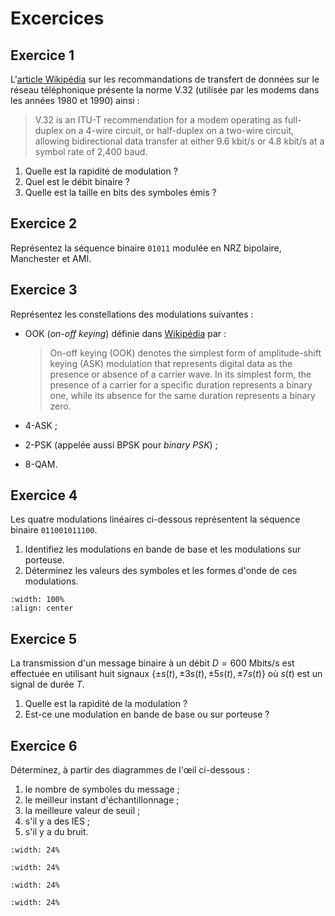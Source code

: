 # Excercices


## Exercice 1

L'[article Wikipédia](https://en.wikipedia.org/w/index.php?title=List_of_ITU-T_V-series_recommendations&oldid=658869531)
sur les recommandations de transfert de données sur le réseau téléphonique présente la norme V.32
(utilisée par les modems dans les années 1980 et 1990) ainsi :
>  V.32 is an ITU-T recommendation for a modem operating as full-duplex on a 4-wire circuit,
   or half-duplex on a two-wire circuit, allowing bidirectional data transfer at either 9.6 kbit/s or 4.8 kbit/s
   at a symbol rate of 2,400 baud.

1. Quelle est la rapidité de modulation ?
1. Quel est le débit binaire ?
1. Quelle est la taille en bits des symboles émis ?


## Exercice 2

Représentez la séquence binaire <code>01011</code> modulée en NRZ bipolaire, Manchester et AMI.


## Exercice 3

Représentez les constellations des modulations suivantes :

* OOK (_on-off keying_) définie dans [Wikipédia](https://en.wikipedia.org/w/index.php?title=On-off_keying&oldid=669950443) par :
  > On-off keying (OOK) denotes the simplest form of amplitude-shift keying (ASK) modulation
    that represents digital data as the presence or absence of a carrier wave.
    In its simplest form, the presence of a carrier for a specific duration represents a binary one,
    while its absence for the same duration represents a binary zero.

* 4-ASK ;

* 2-PSK (appelée aussi BPSK pour _binary PSK_) ;

* 8-QAM.


<!-- ## Exercice 
%
% \begin{questions}
%   \item Quelle est le type de modulation dont la constellation est représentée ci-dessous~?
%   \item En utilisant dans la mesure du possible un code de Gray,
%   donnez les symboles associés à chaque point de la constellation.
% \end{questions}
% \begin{center}
%   \psset{unit=5mm}
%   \begin{pspicture}(-4,-4)(4,4)
%     \psaxes[labels=none,linewidth=.5pt]{->}(0,0)(-3.999,-3.999)(3.999,3.999)
%     \qdisk(-3,+1){1.5pt}
%     \qdisk(-1,+3){1.5pt}
%     \qdisk(-3,-3){1.5pt}
%     \qdisk(-1,-1){1.5pt}
%     \qdisk(+1,+1){1.5pt}
%     \qdisk(+3,+3){1.5pt}
%     \qdisk(+1,-3){1.5pt}
%     \qdisk(+3,-1){1.5pt}
%   \end{pspicture}
% \end{center}
 -->


## Exercice 4

Les quatre modulations linéaires ci-dessous représentent la séquence binaire <code>011001011100</code>.

1. Identifiez les modulations en bande de base et les modulations sur porteuse.
1. Déterminez les valeurs des symboles et les formes d'onde de ces modulations.

```{image} ../figs/exo-modulation.svg
:width: 100%
:align: center
```


## Exercice 5

<!-- Joindot, p. 3.9 -->

La transmission d'un message binaire à un débit $D=600$ Mbits/s est effectuée en utilisant huit signaux
$\{\pm s(t), \pm 3s(t), \pm 5s(t), \pm 7s(t)\}$ où $s(t)$ est un signal de durée $T$.

1. Quelle est la rapidité de la modulation ?
1. Est-ce une modulation en bande de base ou sur porteuse ?


<!-- ## Exercice 
%
% \begin{questions}
%   \item Représentez la forme d'onde $h_1(t)$~:
%   \begin{equation*}
%     h_1(t) =
%     \begin{cases}
%       1       &\text{si $t\in[0,\,T[$}, \\
%       0       &\text{sinon}.
%     \end{cases}
%   \end{equation*}
%   \item Quelle est la réponse impulsionnelle du filtre de réception associé à $h_1(t)$~?
%   \item Calculez le signal en sortie du filtre lorsque l'entrée est $h_1(t)$.
%   \item Mêmes questions pour la forme d'onde
%   \begin{equation*}
%     h_2(t) =
%     \begin{cases}
%       1       &\text{si $t\in[0,\,T/2[$}, \\
%       0       &\text{sinon}.
%     \end{cases}
%   \end{equation*}
% \end{questions} -->


<!-- ## Exercice 6

!-- Joindot, ex 3.9 --

Un message binaire est transmis avec une rapidité de modulation $R = 300$ Bd.

1. Y a-t-il des interférences entre symboles si le canal a une fréquence de coupure de $100$ Hz ? !-- (oui) --
1. Y a-t-il des interférences entre symboles si le canal a une fréquence de coupure de $200$ Hz ? !-- (on ne sait pas) --
-->


## Exercice 6

Déterminez, à partir des diagrammes de l'œil ci-dessous :

1. le nombre de symboles du message ;
1. le meilleur instant d'échantillonnage ;
1. la meilleure valeur de seuil ;
1. s'il y a des IES ;
1. s'il y a du bruit.

```{image} ../figs/TEMP-exodiagoeil1.png
:width: 24%
```

```{image} ../figs/TEMP-exodiagoeil2.png
:width: 24%
```

```{image} ../figs/TEMP-exodiagoeil3.png
:width: 24%
```

```{image} ../figs/TEMP-exodiagoeil4.png
:width: 24%
```